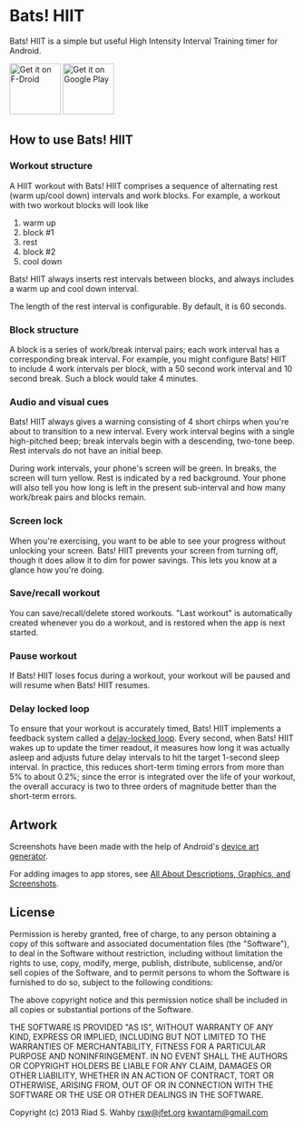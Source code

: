 # Bats! HIIT

Bats! HIIT is a simple but useful High Intensity Interval Training timer for Android.

<a href="https://f-droid.org/packages/org.jfet.batsHIIT/" target="_blank">
<img src="https://f-droid.org/badge/get-it-on.png" alt="Get it on F-Droid" height="90"/></a>
<a href="https://play.google.com/store/apps/details?id=org.jfet.batsHIIT" target="_blank">
<img src="https://play.google.com/intl/en_us/badges/images/generic/en-play-badge.png" alt="Get it on Google Play" height="90"/></a>

## How to use Bats! HIIT

### Workout structure

A HIIT workout with Bats! HIIT comprises a sequence of alternating rest (warm up/cool down) intervals and work blocks. For example, a workout with two workout blocks will look like

1. warm up
2. block #1
3. rest
4. block #2
5. cool down

Bats! HIIT always inserts rest intervals between blocks, and always includes a warm up and cool down interval.

The length of the rest interval is configurable. By default, it is 60 seconds.

### Block structure

A block is a series of work/break interval pairs; each work interval has a corresponding break interval. For example, you might configure Bats! HIIT to include 4 work intervals per block, with a 50 second work interval and 10 second break. Such a block would take 4 minutes.

### Audio and visual cues

Bats! HIIT always gives a warning consisting of 4 short chirps when you're about to transition to a new interval. Every work interval begins with a single high-pitched beep; break intervals begin with a descending, two-tone beep. Rest intervals do not have an initial beep.

During work intervals, your phone's screen will be green. In breaks, the screen will turn yellow. Rest is indicated by a red background. Your phone will also tell you how long is left in the present sub-interval and how many work/break pairs and blocks remain.

### Screen lock

When you're exercising, you want to be able to see your progress without unlocking your screen. Bats! HIIT prevents your screen from turning off, though it does allow it to dim for power savings. This lets you know at a glance how you're doing.

### Save/recall workout

You can save/recall/delete stored workouts. "Last workout" is automatically created whenever you do a workout, and is restored when the app is next started.

### Pause workout

If Bats! HIIT loses focus during a workout, your workout will be paused and will resume when Bats! HIIT resumes.

### Delay locked loop

To ensure that your workout is accurately timed, Bats! HIIT implements a feedback system called a [delay-locked loop](http://en.wikipedia.org/wiki/Delay-locked_loop). Every second, when Bats! HIIT wakes up to update the timer readout, it measures how long it was actually asleep and adjusts future delay intervals to hit the target 1-second sleep interval. In practice, this reduces short-term timing errors from more than 5% to about 0.2%; since the error is integrated over the life of your workout, the overall accuracy is two to three orders of magnitude better than the short-term errors.

## Artwork

Screenshots have been made with the help of Android's [device art generator](https://developer.android.com/distribute/marketing-tools/device-art-generator).

For adding images to app stores, see [All About Descriptions, Graphics, and Screenshots](https://f-droid.org/en/docs/All_About_Descriptions_Graphics_and_Screenshots/).

## License

Permission is hereby granted, free of charge, to any person obtaining a copy
of this software and associated documentation files (the "Software"), to deal
in the Software without restriction, including without limitation the rights
to use, copy, modify, merge, publish, distribute, sublicense, and/or sell
copies of the Software, and to permit persons to whom the Software is
furnished to do so, subject to the following conditions:

The above copyright notice and this permission notice shall be included in
all copies or substantial portions of the Software.
 
THE SOFTWARE IS PROVIDED "AS IS", WITHOUT WARRANTY OF ANY KIND, EXPRESS OR
IMPLIED, INCLUDING BUT NOT LIMITED TO THE WARRANTIES OF MERCHANTABILITY,
FITNESS FOR A PARTICULAR PURPOSE AND NONINFRINGEMENT. IN NO EVENT SHALL THE
AUTHORS OR COPYRIGHT HOLDERS BE LIABLE FOR ANY CLAIM, DAMAGES OR OTHER
LIABILITY, WHETHER IN AN ACTION OF CONTRACT, TORT OR OTHERWISE, ARISING FROM,
OUT OF OR IN CONNECTION WITH THE SOFTWARE OR THE USE OR OTHER DEALINGS IN
THE SOFTWARE.

Copyright (c) 2013 Riad S. Wahby <rsw@jfet.org> <kwantam@gmail.com>
